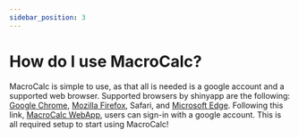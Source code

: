 ```yaml
---
sidebar_position: 3
---
```


# How do I use MacroCalc?
MacroCalc is simple to use, as that all is needed is a google account and a supported web browser. Supported browsers by shinyapp are the following: [Google Chrome](https://www.google.com/chrome/), [Mozilla Firefox](https://www.mozilla.org/en-US/firefox/new/), Safari, and [Microsoft Edge](https://support.microsoft.com/en-us/windows/internet-explorer-downloads-d49e1f0d-571c-9a7b-d97e-be248806ca70). Following this link, [MacroCalc WebApp](https://macrocalc.shinyapps.io/Nutrient_Calculator-master/?_ga=2.178470503.291993172.1681780141-1523152404.1681330820), users can sign-in with a google account. This is all required setup to start using MacroCalc!
